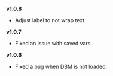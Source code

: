 **v1.0.8**
 -  Adjust label to not wrap text.

**v1.0.7**
 -  Fixed an issue with saved vars.

**v1.0.6**
 -  Fixed a bug when DBM is not loaded.

